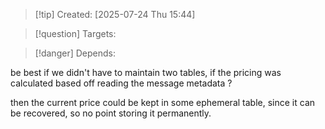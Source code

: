 
>[!tip] Created: [2025-07-24 Thu 15:44]

>[!question] Targets: 

>[!danger] Depends: 

be best if we didn't have to maintain two tables, if the pricing was calculated based off reading the message metadata ?

then the current price could be kept in some ephemeral table, since it can be recovered, so no point storing it permanently.